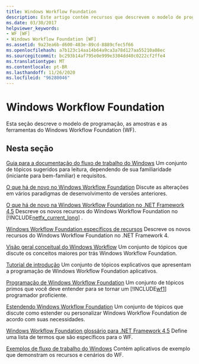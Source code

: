 ```yaml
---
title: Windows Workflow Foundation
description: Este artigo contém recursos que descrevem o modelo de programação, as amostras e as ferramentas do Windows Workflow Foundation.
ms.date: 03/30/2017
helpviewer_keywords:
- WF [WF]
- Windows Workflow Foundation [WF]
ms.assetid: 9a23ea6b-d600-483e-89cd-8889cfec5f66
ms.openlocfilehash: a7b123c14aa14b64a9ca3a78d127aa55210a08ec
ms.sourcegitcommit: bc293b14af795e0e999e3304dd40c0222cf2ffe4
ms.translationtype: MT
ms.contentlocale: pt-BR
ms.lasthandoff: 11/26/2020
ms.locfileid: "96280046"
---
```

# <a name="windows-workflow-foundation"></a>Windows Workflow Foundation

Esta seção descreve o modelo de programação, as amostras e as ferramentas do Windows Workflow Foundation (WF).

## <a name="in-this-section"></a>Nesta seção

 [Guia para a documentação do fluxo de trabalho do Windows](guide-to-the-documentation.md) Um conjunto de tópicos sugeridos para leitura, dependendo de sua familiaridade (iniciante para bem-familiar) e requisitos.

 [O que há de novo no Windows Workflow Foundation](whats-new.md) Discute as alterações em vários paradigmas de desenvolvimento de versões anteriores.

 [O que há de novo na Windows Workflow Foundation no .NET Framework 4,5](whats-new-in-wf-in-dotnet.md) Descreve os novos recursos do Windows Workflow Foundation no [!INCLUDE[netfx_current_long](../../../includes/netfx-current-long-md.md)] .

 [Windows Workflow Foundation específicos de recursos](feature-specifics.md) Descreve os novos recursos do Windows Workflow Foundation no .NET Framework 4.

 [Visão geral conceitual do Windows Workflow](conceptual-overview.md) Um conjunto de tópicos que discute os conceitos maiores por trás Windows Workflow Foundation.

 [Tutorial de introdução](getting-started-tutorial.md) Um conjunto de tópicos explicativos que apresentam a programação de Windows Workflow Foundation aplicativos.

 [Programação de Windows Workflow Foundation](programming.md) Um conjunto de tópicos primos que você deve entender para se tornar um [!INCLUDE[wf1](../../../includes/wf1-md.md)] programador proficiente.

 [Estendendo Windows Workflow Foundation](extend.md) Um conjunto de tópicos que discute como estender ou personalizar Windows Workflow Foundation de acordo com suas necessidades.

 [Windows Workflow Foundation glossário para .NET Framework 4,5](glossary.md) Define uma lista de termos que são específicos para o WF.

 [Exemplos de fluxo de trabalho do Windows](./samples/index.md) Contém aplicativos de exemplo que demonstram os recursos e cenários do WF.
